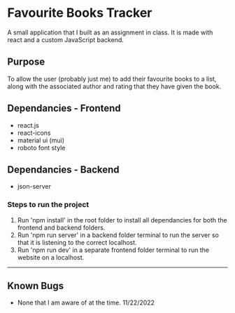 # Favourite Books Tracker

A small application that I built as an assignment in class. It is made with react and a custom JavaScript backend. 

## Purpose

To allow the user (probably just me) to add their favourite books to a list, along with the associated author and rating that they have given the book.

## Dependancies - Frontend

- react.js
- react-icons
- material ui (mui)
- roboto font style

## Dependancies - Backend

- json-server

### Steps to run the project

1) Run 'npm install' in the root folder to install all dependancies for both the frontend and backend folders.
2) Run 'npm run server' in a backend folder terminal to run the server so that it is listening to the correct localhost.
3) Run 'npm run dev' in a separate frontend folder terminal to run the website on a localhost.

---

## Known Bugs

- None that I am aware of at the time. 11/22/2022
 
